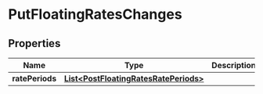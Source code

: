 
# PutFloatingRatesChanges

## Properties
Name | Type | Description | Notes
------------ | ------------- | ------------- | -------------
**ratePeriods** | [**List&lt;PostFloatingRatesRatePeriods&gt;**](PostFloatingRatesRatePeriods.md) |  |  [optional]



